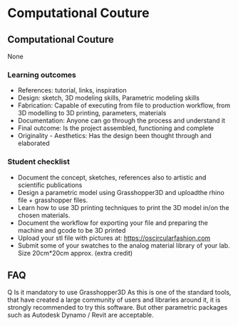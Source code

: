 # Computational Couture

## Computational Couture

None
### Learning outcomes

* References: tutorial, links, inspiration
* Design: sketch, 3D modeling skills, Parametric modeling skills
* Fabrication: Capable of executing from file to production workflow, from 3D modelling to 3D printing, parameters, materials
* Documentation: Anyone can go through the process and understand it
* Final outcome: Is the project assembled, functioning and complete
* Originality - Aesthetics: Has the design been thought through and elaborated

### Student checklist

* Document the concept, sketches, references also to artistic and scientific publications
* Design a parametric model using Grasshopper3D and uploadthe rhino file + grasshopper files.
* Learn how to use 3D printing techniques to print the 3D model in/on the chosen materials.
* Document the workflow for exporting your file and preparing the machine and gcode to be 3D printed
* Upload your stl file with pictures at: https://oscircularfashion.com
* Submit some of your swatches to the analog material library of your lab. Size 20cm*20cm approx. (extra credit)

## FAQ

Q Is it mandatory to use Grasshopper3D
As this is one of the standard tools, that have created a large community of users and libraries around it, it is strongly recommended to try this software. But other parametric packages such as Autodesk Dynamo / Revit are acceptable.

